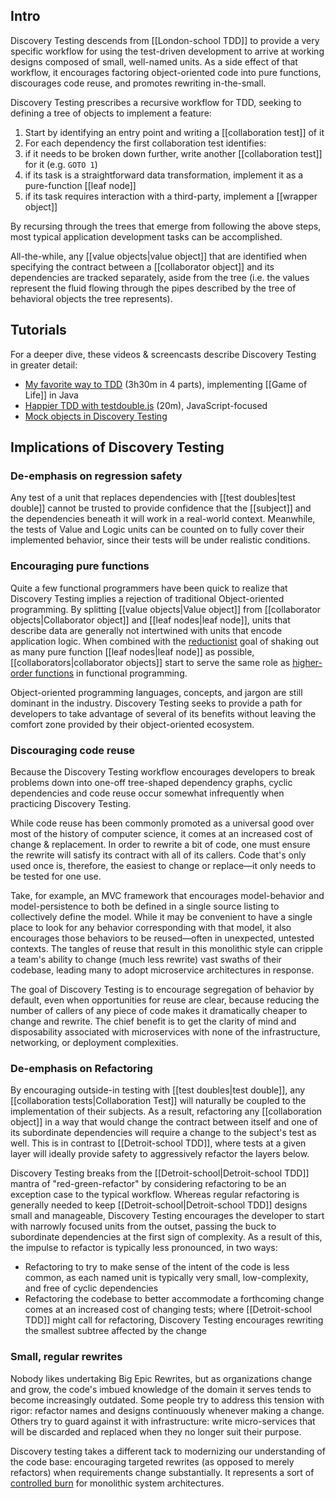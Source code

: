 ## Intro

Discovery Testing descends from [[London-school TDD]] to provide a very specific workflow for using the test-driven development to arrive at working designs composed of small, well-named units. As a side effect of that workflow, it encourages factoring object-oriented code into pure functions, discourages code reuse, and promotes rewriting in-the-small.

Discovery Testing prescribes a recursive workflow for TDD, seeking to defining a tree of objects to implement a feature:

1. Start by identifying an entry point and writing a [[collaboration test]] of it
2. For each dependency the first collaboration test identifies:
  1. if it needs to be broken down further, write another [[collaboration test]] for it (e.g. `GOTO 1`)
  2. if its task is a straightforward data transformation, implement it as a pure-function [[leaf node]]
  3. if its task requires interaction with a third-party, implement a [[wrapper object]]

By recursing through the trees that emerge from following the above steps, most typical application development tasks can be accomplished.

All-the-while, any [[value objects|value object]] that are identified when specifying the contract between a [[collaborator object]] and its dependencies are tracked separately, aside from the tree (i.e. the values represent the fluid flowing through the pipes described by the tree of behavioral objects the tree represents).

## Tutorials

For a deeper dive, these videos & screencasts describe Discovery Testing in greater detail:

* [My favorite way to TDD](http://blog.testdouble.com/posts/2015-09-10-how-i-use-test-doubles.html) (3h30m in 4 parts), implementing [[Game of Life]] in Java
* [Happier TDD with testdouble.js](http://blog.testdouble.com/posts/2016-06-05-happier-tdd-with-testdouble-js.html) (20m), JavaScript-focused
* [Mock objects in Discovery Testing](http://blog.testdouble.com/posts/2014-05-14-mock-objects-in-discovery-tests.html)

## Implications of Discovery Testing

### De-emphasis on regression safety

Any test of a unit that replaces dependencies with [[test doubles|test double]] cannot be trusted to provide confidence that the [[subject]] and the dependencies beneath it will work in a real-world context. Meanwhile, the tests of Value and Logic units can be counted on to fully cover their implemented behavior, since their tests will be under realistic conditions.

### Encouraging pure functions

Quite a few functional programmers have been quick to realize that Discovery Testing implies a rejection of traditional Object-oriented programming. By splitting [[value objects|Value object]] from [[collaborator objects|Collaborator object]] and [[leaf nodes|leaf node]], units that describe data are generally not intertwined with units that encode application logic. When combined with the [reductionist](https://en.wikipedia.org/wiki/Reductionism) goal of shaking out as many pure function [[leaf nodes|leaf node]] as possible, [[collaborators|collaborator objects]] start to serve the same role as [higher-order functions](https://en.wikipedia.org/wiki/Higher-order_function) in functional programming.

Object-oriented programming languages, concepts, and jargon are still dominant in the industry. Discovery Testing seeks to provide a path for developers to take advantage of several of its benefits without leaving the comfort zone provided by their object-oriented ecosystem.

### Discouraging code reuse

Because the Discovery Testing workflow encourages developers to break problems down into one-off tree-shaped dependency graphs, cyclic dependencies and code reuse occur somewhat infrequently when practicing Discovery Testing. 

While code reuse has been commonly promoted as a universal good over most of the history of computer science, it comes at an increased cost of change & replacement. In order to rewrite a bit of code, one must ensure the rewrite will satisfy its contract with all of its callers. Code that's only used once is, therefore, the easiest to change or replace—it only needs to be tested for one use. 

Take, for example, an MVC framework that encourages model-behavior and model-persistence to both be defined in a single source listing to collectively define the model. While it may be convenient to have a single place to look for any behavior corresponding with that model, it also encourages those behaviors to be reused—often in unexpected, untested contexts. The tangles of reuse that result in this monolithic style can cripple a team's ability to change (much less rewrite) vast swaths of their codebase, leading many to adopt microservice architectures in response.

The goal of Discovery Testing is to encourage segregation of behavior by default, even when opportunities for reuse are clear, because reducing the number of callers of any piece of code makes it dramatically cheaper to change and rewrite. The chief benefit is to get the clarity of mind and disposability associated with microservices with none of the infrastructure, networking, or deployment complexities.

### De-emphasis on Refactoring 

By encouraging outside-in testing with [[test doubles|test double]], any [[collaboration tests|Collaboration Test]] will naturally be coupled to the implementation of their subjects. As a result, refactoring any [[collaboration object]] in a way that would change the contract between itself and one of its subordinate dependencies will require a change to the subject's test as well. This is in contrast to [[Detroit-school TDD]], where tests at a given layer will ideally provide safety to aggressively refactor the layers below. 

Discovery Testing breaks from the [[Detroit-school|Detroit-school TDD]] mantra of "red-green-refactor" by considering refactoring to be an exception case to the typical workflow. Whereas regular refactoring is generally needed to keep [[Detroit-school|Detroit-school TDD]] designs small and manageable, Discovery Testing encourages the developer to start with narrowly focused units from the outset, passing the buck to subordinate dependencies at the first sign of complexity. As a result of this, the impulse to refactor is typically less pronounced, in two ways:

* Refactoring to try to make sense of the intent of the code is less common, as each named unit is typically very small, low-complexity, and free of cyclic dependencies
* Refactoring the codebase to better accommodate a forthcoming change comes at an increased cost of changing tests; where [[Detroit-school TDD]] might call for refactoring, Discovery Testing encourages rewriting the smallest subtree affected by the change

### Small, regular rewrites

Nobody likes undertaking Big Epic Rewrites, but as organizations change and grow, the code's imbued knowledge of the domain it serves tends to become increasingly outdated. Some people try to address this tension with rigor: refactor names and designs continuously whenever making a change. Others try to guard against it with infrastructure: write micro-services that will be discarded and replaced when they no longer suit their purpose.

Discovery testing takes a different tack to modernizing our understanding of the code base: encouraging targeted rewrites (as opposed to merely refactors) when requirements change substantially. It represents a sort of [controlled burn](https://en.wikipedia.org/wiki/Controlled_burn) for monolithic system architectures.